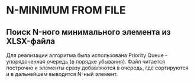 # N-MINIMUM FROM FILE
## Поиск N-ного минимального элемента из XLSX-файла
Для реализации алгоритма была использована Priority Queue - упорядоченная очередь (в порядке убывания). Файл читается построчно и элементы сразу добавляются в очередь, где сортируются и в дальнейшем выводится N-ный элемент. 
